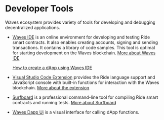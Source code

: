 # Developer Tools

Waves ecosystem provides variety of tools for developing and debugging decentralized applications.

* [Waves IDE](https://waves-ide.com/) is an online environment for developing and testing Ride smart contracts. It also enables creating accounts, signing and sending transactions. It contains a library of code samples. This tool is optimal for starting development on the Waves blockchain. [More about Waves IDE](/en/building-apps/smart-contracts/tools/waves-ide)

   [How to create a dApp using Waves IDE](/en/building-apps/smart-contracts/writing-dapps)

* [Visual Studio Code Extension](https://marketplace.visualstudio.com/items?itemName=wavesplatform.waves-ride) provides the Ride language support and JavaScript console with built-in functions for interaction with the Waves blockchain. [More about the extension](/en/building-apps/smart-contracts/tools/ride-vscode)

* [Surfboard](https://www.npmjs.com/package/@waves/surfboard) is a professional command-line tool for compiling Ride smart contracts and running tests. [More about Surfboard](/en/building-apps/smart-contracts/tools/surfboard)

* [Waves Dapp Ui](https://waves-dapp.com/) is a visual interface for calling dApp functions.
